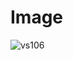 # Image

![vs106](https://user-images.githubusercontent.com/84230279/126891537-023ca01d-1e71-469d-99f1-0345872fc922.PNG)

